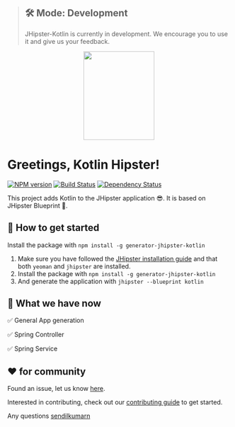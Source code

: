 > ## 🛠 Mode: Development
>
> JHipster-Kotlin is currently in development. We encourage you to use it and give us your feedback.

<div align="center">
	<a href="https://github.com/jhipster/jhipster-kotlin">
		<img width="160" height="200" src="https://github.com/jhipster/jhipster-kotlin/blob/master/logo-khipster.png">
	</a>
</div>

# Greetings, Kotlin Hipster!

[![NPM version][npm-image]][npm-url]
[![Build Status][travis-image]][travis-url-main]
[![Dependency Status][daviddm-image]][daviddm-url]

This project adds Kotlin to the JHipster application 😎. It is based on JHipster Blueprint 🔵.

## 🚀 How to get started

Install the package with `npm install -g generator-jhipster-kotlin`

1. Make sure you have followed the [JHipster installation guide](https://www.jhipster.tech/installation) and that both `yeoman` and `jhipster` are installed.
2. Install the package with `npm install -g generator-jhipster-kotlin`
3. And generate the application with `jhipster --blueprint kotlin`

## 🚦 What we have now

✅ General App generation

✅ Spring Controller

✅ Spring Service

## ❤️ for community

Found an issue, let us know [here](https://github.com/jhipster/jhipster-kotlin/issues).

Interested in contributing, check out our [contributing guide](https://github.com/jhipster/jhipster-kotlin/blob/master/CONTRIBUTING.md) to get started.

Any questions [sendilkumarn](https://twitter.com/sendilkumarn)

[khipster-image]: https://raw.githubusercontent.com/sendilkumarn/jhipster-kotlin-artwork/master/logo-khipster.png
[npm-image]: https://badge.fury.io/js/generator-jhipster-kotlin.svg
[npm-url]: https://npmjs.org/package/generator-jhipster-kotlin
[travis-image]: https://travis-ci.org/jhipster/jhipster-kotlin.svg?branch=master
[travis-url-main]: https://travis-ci.org/jhipster/jhipster-kotlin
[daviddm-image]: https://david-dm.org/jhipster/generator-jhipster-kotlin.svg?theme=shields.io
[daviddm-url]: https://david-dm.org/jhipster/generator-jhipster-kotlin
